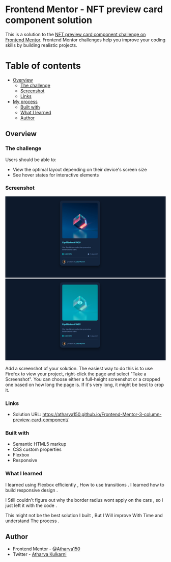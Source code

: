 # Frontend Mentor - NFT preview card component solution

This is a solution to the [NFT preview card component challenge on Frontend Mentor](https://www.frontendmentor.io/challenges/nft-preview-card-component-SbdUL_w0U). Frontend Mentor challenges help you improve your coding skills by building realistic projects.

# Table of contents

- [Overview](#overview)
  - [The challenge](#the-challenge)
  - [Screenshot](#screenshot)
  - [Links](#links)
- [My process](#my-process)
  - [Built with](#built-with)
  - [What I learned](#what-i-learned)
  - [Author](#author)


## Overview

### The challenge

Users should be able to:

- View the optimal layout depending on their device's screen size
- See hover states for interactive elements

### Screenshot

![](./images/Screenshot1.png)
![](./images/Screenshot2.png)

Add a screenshot of your solution. The easiest way to do this is to use Firefox to view your project, right-click the page and select "Take a Screenshot". You can choose either a full-height screenshot or a cropped one based on how long the page is. If it's very long, it might be best to crop it.



### Links

- Solution URL: https://atharva150.github.io/Frontend-Mentor-3-column-preview-card-component/


### Built with

- Semantic HTML5 markup
- CSS custom properties
- Flexbox
- Responsive


### What I learned
I learned using Flexbox efficiently , How to use transitions .
I learned how to build responsive design .


I Still couldn't figure out why the border radius wont apply on the cars , so i just left it with the code .

This might not be the best solution I built , But I Will improve With Time and understand The process .


## Author
- Frontend Mentor - [@Atharva150](https://www.frontendmentor.io/profile/Atharva150yourusername)
- Twitter - [Atharva Kulkarni](https://x.com/Atharva64783515?t=y_GlXUv4JHLoD2XTEUYI5w&s=09)

